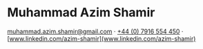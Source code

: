 # Muhammad Azim Shamir

[muhammad.azim.shamir@gmail.com](mailto:muhammad.azim.shamir@gmail.com) · [+44 (0) 7916 554 450](tel:+447916554450) · [www.linkedin.com/azim-shamir](www.linkedin.com/azim-shamir)
